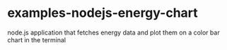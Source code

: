 examples-nodejs-energy-chart
============================

node.js application that fetches energy data and plot them on a color bar chart in the terminal
